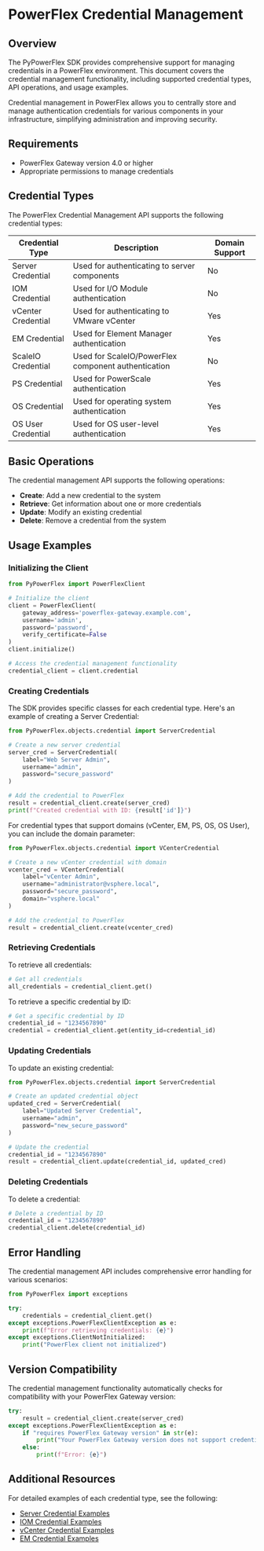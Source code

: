 # PowerFlex Credential Management

## Overview

The PyPowerFlex SDK provides comprehensive support for managing credentials in a PowerFlex environment. This document covers the credential management functionality, including supported credential types, API operations, and usage examples.

Credential management in PowerFlex allows you to centrally store and manage authentication credentials for various components in your infrastructure, simplifying administration and improving security.

## Requirements

- PowerFlex Gateway version 4.0 or higher
- Appropriate permissions to manage credentials

## Credential Types

The PowerFlex Credential Management API supports the following credential types:

| Credential Type | Description | Domain Support |
|----------------|-------------|---------------|
| Server Credential | Used for authenticating to server components | No |
| IOM Credential | Used for I/O Module authentication | No |
| vCenter Credential | Used for authenticating to VMware vCenter | Yes |
| EM Credential | Used for Element Manager authentication | Yes |
| ScaleIO Credential | Used for ScaleIO/PowerFlex component authentication | No |
| PS Credential | Used for PowerScale authentication | Yes |
| OS Credential | Used for operating system authentication | Yes |
| OS User Credential | Used for OS user-level authentication | Yes |

## Basic Operations

The credential management API supports the following operations:

- **Create**: Add a new credential to the system
- **Retrieve**: Get information about one or more credentials
- **Update**: Modify an existing credential
- **Delete**: Remove a credential from the system

## Usage Examples

### Initializing the Client

```python
from PyPowerFlex import PowerFlexClient

# Initialize the client
client = PowerFlexClient(
    gateway_address='powerflex-gateway.example.com',
    username='admin',
    password='password',
    verify_certificate=False
)
client.initialize()

# Access the credential management functionality
credential_client = client.credential
```

### Creating Credentials

The SDK provides specific classes for each credential type. Here's an example of creating a Server Credential:

```python
from PyPowerFlex.objects.credential import ServerCredential

# Create a new server credential
server_cred = ServerCredential(
    label="Web Server Admin",
    username="admin",
    password="secure_password"
)

# Add the credential to PowerFlex
result = credential_client.create(server_cred)
print(f"Created credential with ID: {result['id']}")
```

For credential types that support domains (vCenter, EM, PS, OS, OS User), you can include the domain parameter:

```python
from PyPowerFlex.objects.credential import VCenterCredential

# Create a new vCenter credential with domain
vcenter_cred = VCenterCredential(
    label="vCenter Admin",
    username="administrator@vsphere.local",
    password="secure_password",
    domain="vsphere.local"
)

# Add the credential to PowerFlex
result = credential_client.create(vcenter_cred)
```

### Retrieving Credentials

To retrieve all credentials:

```python
# Get all credentials
all_credentials = credential_client.get()
```

To retrieve a specific credential by ID:

```python
# Get a specific credential by ID
credential_id = "1234567890"
credential = credential_client.get(entity_id=credential_id)
```

### Updating Credentials

To update an existing credential:

```python
from PyPowerFlex.objects.credential import ServerCredential

# Create an updated credential object
updated_cred = ServerCredential(
    label="Updated Server Credential",
    username="admin",
    password="new_secure_password"
)

# Update the credential
credential_id = "1234567890"
result = credential_client.update(credential_id, updated_cred)
```

### Deleting Credentials

To delete a credential:

```python
# Delete a credential by ID
credential_id = "1234567890"
credential_client.delete(credential_id)
```

## Error Handling

The credential management API includes comprehensive error handling for various scenarios:

```python
from PyPowerFlex import exceptions

try:
    credentials = credential_client.get()
except exceptions.PowerFlexClientException as e:
    print(f"Error retrieving credentials: {e}")
except exceptions.ClientNotInitialized:
    print("PowerFlex client not initialized")
```

## Version Compatibility

The credential management functionality automatically checks for compatibility with your PowerFlex Gateway version:

```python
try:
    result = credential_client.create(server_cred)
except exceptions.PowerFlexClientException as e:
    if "requires PowerFlex Gateway version" in str(e):
        print("Your PowerFlex Gateway version does not support credential management")
    else:
        print(f"Error: {e}")
```

## Additional Resources

For detailed examples of each credential type, see the following:

- [Server Credential Examples](credential_examples/server_credential.md)
- [IOM Credential Examples](credential_examples/iom_credential.md)
- [vCenter Credential Examples](credential_examples/vcenter_credential.md)
- [EM Credential Examples](credential_examples/em_credential.md)
